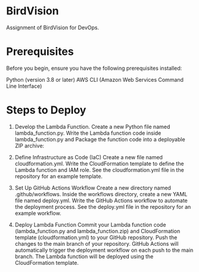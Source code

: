 # BirdVision
Assignment of BirdVision for DevOps.


# Prerequisites
Before you begin, ensure you have the following prerequisites installed:

Python (version 3.8 or later)
AWS CLI (Amazon Web Services Command Line Interface)

# Steps to Deploy
1. Develop the Lambda Function.
Create a new Python file named lambda_function.py.
Write the Lambda function code inside lambda_function.py and
Package the function code into a deployable ZIP archive:

2. Define Infrastructure as Code (IaC)
Create a new file named cloudformation.yml.
Write the CloudFormation template to define the Lambda function and IAM role. See the cloudformation.yml file in the repository for an example template.

3. Set Up GitHub Actions Workflow
Create a new directory named .github/workflows.
Inside the workflows directory, create a new YAML file named deploy.yml.
Write the GitHub Actions workflow to automate the deployment process. See the deploy.yml file in the repository for an example workflow.

5. Deploy Lambda Function
Commit your Lambda function code (lambda_function.py and lambda_function.zip) and CloudFormation template (cloudformation.yml) to your GitHub repository.
Push the changes to the main branch of your repository.
GitHub Actions will automatically trigger the deployment workflow on each push to the main branch. The Lambda function will be deployed using the CloudFormation template.
